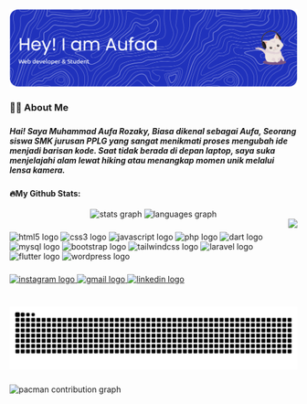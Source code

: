 ![Muhammad Aufa Rozaky](img/github-header-banner.png)

<!-- <h2 align="left">Hai! Saya Muhammad Aufa Rozaky, Biasa dikenal sebagai Aufa, Seorang siswa SMK jurusan PPLG yang sangat menikmati proses mengubah ide menjadi barisan kode. Saat tidak berada di depan laptop, saya suka menjelajahi alam lewat hiking atau menangkap momen unik melalui lensa kamera.</h2> -->

#### <h3 align="left">👩‍💻  About Me</h3>

###

##### <p align="left">Hai! Saya Muhammad Aufa Rozaky, Biasa dikenal sebagai Aufa, Seorang siswa SMK jurusan PPLG yang sangat menikmati proses mengubah ide menjadi barisan kode. Saat tidak berada di depan laptop, saya suka menjelajahi alam lewat hiking atau menangkap momen unik melalui lensa kamera.</p>

#### 🔥My Github Stats:
<div align="center">
  <img src="https://github-readme-stats.vercel.app/api?username=aufaa03&theme=dark&hide_border=false&include_all_commits=true&count_private=false" height="150" alt="stats graph"  />
  <img src="https://github-readme-stats.vercel.app/api/top-langs/?username=aufaa03&theme=dark&hide_border=false&include_all_commits=true&count_private=false&layout=compact" height="150" alt="languages graph"  />
</div>


<img align="right" height="150" src="https://media.giphy.com/media/v1.Y2lkPWVjZjA1ZTQ3MHJ5Y205NWd1N3E5d2w4bTEyMTg4dWJpdm90bDFjMXQ1Z2Q2andoYSZlcD12MV9naWZzX3NlYXJjaCZjdD1n/4QxQgWZHbeYwM/giphy.gif"  />

###

<div align="left">
  <img src="https://cdn.jsdelivr.net/gh/devicons/devicon/icons/html5/html5-original.svg" height="30" alt="html5 logo"  />
  <img width="12" hidden/>
  <img src="https://cdn.jsdelivr.net/gh/devicons/devicon/icons/css3/css3-original.svg" height="30" alt="css3 logo"  />
  <img width="12" hidden/>
  <img src="https://cdn.jsdelivr.net/gh/devicons/devicon/icons/javascript/javascript-original.svg" height="30" alt="javascript logo"  />
  <img width="12" hidden/>
  <img src="https://cdn.jsdelivr.net/gh/devicons/devicon/icons/php/php-original.svg" height="30" alt="php logo"  />
  <img width="12" hidden/>
  <img src="https://cdn.jsdelivr.net/gh/devicons/devicon/icons/dart/dart-original.svg" height="30" alt="dart logo"  />
  <img width="12" hidden/>
  <img src="https://cdn.jsdelivr.net/gh/devicons/devicon/icons/mysql/mysql-original.svg" height="30" alt="mysql logo"  />
  <img width="12" hidden/>
  <img src="https://cdn.jsdelivr.net/gh/devicons/devicon/icons/bootstrap/bootstrap-original.svg" height="30" alt="bootstrap logo"  />
  <img width="12" hidden/>
  <img src="https://cdn.jsdelivr.net/gh/devicons/devicon/icons/tailwindcss/tailwindcss-original-wordmark.svg" height="30" alt="tailwindcss logo"  />
  <img width="12" hidden/>
  <img src="https://cdn.jsdelivr.net/gh/devicons/devicon/icons/laravel/laravel-original.svg" height="30" alt="laravel logo"  />
  <img width="12" hidden/>
  <img src="https://cdn.jsdelivr.net/gh/devicons/devicon/icons/flutter/flutter-original.svg" height="30" alt="flutter logo"  />
  <img width="12" hidden/>
  <img src="https://cdn.jsdelivr.net/gh/devicons/devicon/icons/wordpress/wordpress-original.svg" height="30" alt="wordpress logo"  />
</div>

###

<div align="left">
  <a href="https://instagram.com/aufaa_fafa" target="_blank">
    <img src="https://img.shields.io/static/v1?message=Instagram&logo=instagram&label=&color=E4405F&logoColor=white&labelColor=&style=for-the-badge" height="35" alt="instagram logo"  />
  </a>
  <a href="mailto:aufaa208@gmail.com" target="_blank">
    <img src="https://img.shields.io/static/v1?message=Gmail&logo=gmail&label=&color=D14836&logoColor=white&labelColor=&style=for-the-badge" height="35" alt="gmail logo"  />
  </a>
  <a href="https://www.linkedin.com/in/muhammad-aufa-rozaky-689730364?utm_source=share&utm_campaign=share_via&utm_content=profile&utm_medium=android_app" target="_blank">
    <img src="https://img.shields.io/static/v1?message=LinkedIn&logo=linkedin&label=&color=0077B5&logoColor=white&labelColor=&style=for-the-badge" height="35" alt="linkedin logo"  />
  </a>
</div>

###

<br clear="both">

<img src="https://raw.githubusercontent.com/aufaa03/aufaa03/output/snake.svg" alt="Snake animation" />

###

<picture>
  <source media="(prefers-color-scheme: dark)" srcset="https://raw.githubusercontent.com/aufaa03/aufaa03/output/pacman-contribution-graph-dark.svg">
  <source media="(prefers-color-scheme: light)" srcset="https://raw.githubusercontent.com/aufaa03/aufaa03/output/pacman-contribution-graph.svg">
  <img alt="pacman contribution graph" src="https://raw.githubusercontent.com/aufaa03/aufaa03/output/pacman-contribution-graph.svg">
</picture>


###
